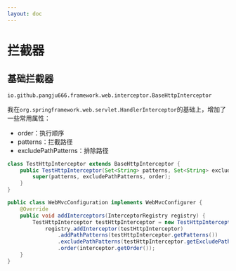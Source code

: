 ```yaml
---
layout: doc
---
```


# 拦截器

## 基础拦截器
`io.github.pangju666.framework.web.interceptor.BaseHttpInterceptor`

我在`org.springframework.web.servlet.HandlerInterceptor`的基础上，增加了一些常用属性：
- order：执行顺序
- patterns：拦截路径
- excludePathPatterns：排除路径

```java
class TestHttpInterceptor extends BaseHttpInterceptor {
    public TestHttpInterceptor(Set<String> patterns, Set<String> excludePathPatterns, int order) {
		super(patterns, excludePathPatterns, order);
	}
}

public class WebMvcConfiguration implements WebMvcConfigurer {
    @Override
	public void addInterceptors(InterceptorRegistry registry) {
		TestHttpInterceptor testHttpInterceptor = new TestHttpInterceptor(Set.of("/**"), Collections.emptySet(), Ordered.LOWEST_PRECEDENCE);
			registry.addInterceptor(testHttpInterceptor)
				.addPathPatterns(testHttpInterceptor.getPatterns())
				.excludePathPatterns(testHttpInterceptor.getExcludePathPatterns())
				.order(interceptor.getOrder());
	}
}
```
